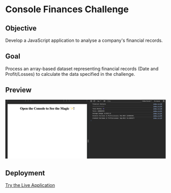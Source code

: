 # Console Finances Challenge

## Objective
Develop a JavaScript application to analyse a company's financial records.

## Goal
Process an array-based dataset representing financial records (Date and Profit/Losses) to calculate the data specified in the challenge.

## Preview
  ![Preview Image](./assets/images/preview.png)

## Deployment
  [Try the Live Application](https://calebtkjordan.github.io/Console-Finances/)
